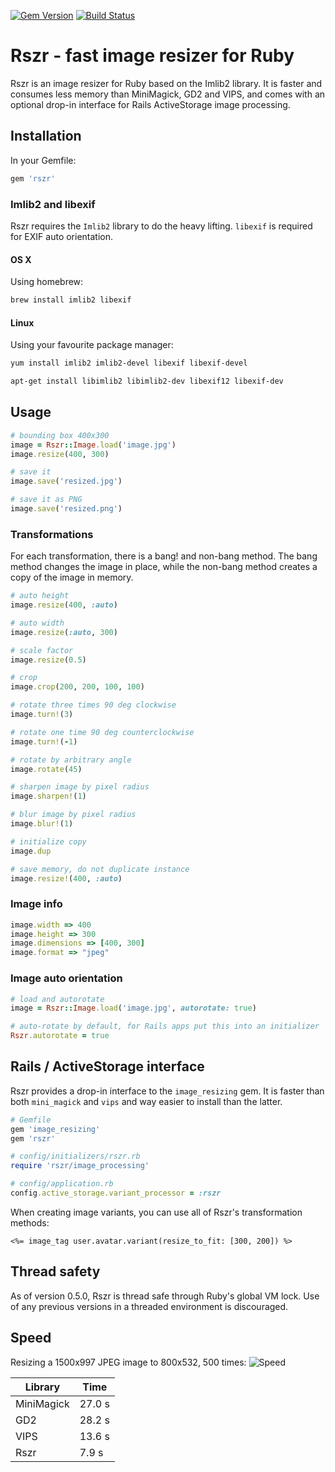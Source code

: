 [![Gem Version](https://badge.fury.io/rb/rszr.svg)](http://badge.fury.io/rb/rszr) [![Build Status](https://travis-ci.org/mtgrosser/rszr.svg)](https://travis-ci.org/mtgrosser/rszr)
# Rszr - fast image resizer for Ruby

Rszr is an image resizer for Ruby based on the Imlib2 library.
It is faster and consumes less memory than MiniMagick, GD2 and VIPS, and comes with an optional drop-in interface for Rails ActiveStorage image processing.

## Installation

In your Gemfile:

```ruby
gem 'rszr'
```

### Imlib2 and libexif

Rszr requires the `Imlib2` library to do the heavy lifting.
`libexif` is required for EXIF auto orientation.

#### OS X

Using homebrew:

```bash
brew install imlib2 libexif
```

#### Linux

Using your favourite package manager:

```bash
yum install imlib2 imlib2-devel libexif libexif-devel
```

```bash
apt-get install libimlib2 libimlib2-dev libexif12 libexif-dev
```

## Usage

```ruby
# bounding box 400x300
image = Rszr::Image.load('image.jpg')
image.resize(400, 300)

# save it
image.save('resized.jpg')

# save it as PNG
image.save('resized.png')
```

### Transformations

For each transformation, there is a bang! and non-bang method.
The bang method changes the image in place, while the non-bang method
creates a copy of the image in memory.

```ruby
# auto height
image.resize(400, :auto)

# auto width
image.resize(:auto, 300)

# scale factor
image.resize(0.5)

# crop
image.crop(200, 200, 100, 100)

# rotate three times 90 deg clockwise
image.turn!(3)

# rotate one time 90 deg counterclockwise
image.turn!(-1)

# rotate by arbitrary angle
image.rotate(45)

# sharpen image by pixel radius
image.sharpen!(1)

# blur image by pixel radius
image.blur!(1)

# initialize copy
image.dup

# save memory, do not duplicate instance
image.resize!(400, :auto)
```

### Image info
```ruby
image.width => 400
image.height => 300
image.dimensions => [400, 300]
image.format => "jpeg"
```

### Image auto orientation

```ruby
# load and autorotate
image = Rszr::Image.load('image.jpg', autorotate: true)

# auto-rotate by default, for Rails apps put this into an initializer
Rszr.autorotate = true
```

## Rails / ActiveStorage interface

Rszr provides a drop-in interface to the `image_resizing` gem.
It is faster than both `mini_magick` and `vips` and way easier to install than the latter.

```ruby
# Gemfile
gem 'image_resizing'
gem 'rszr'

# config/initializers/rszr.rb
require 'rszr/image_processing'

# config/application.rb
config.active_storage.variant_processor = :rszr
```

When creating image variants, you can use all of Rszr's transformation methods:

```erb
<%= image_tag user.avatar.variant(resize_to_fit: [300, 200]) %>
```

## Thread safety

As of version 0.5.0, Rszr is thread safe through Ruby's global VM lock.
Use of any previous versions in a threaded environment is discouraged.

## Speed

Resizing a 1500x997 JPEG image to 800x532, 500 times:
![Speed](https://github.com/mtgrosser/rszr/blob/master/benchmark/speed.png)


Library         | Time
----------------|-----------
MiniMagick      | 27.0 s
GD2             | 28.2 s
VIPS            | 13.6 s
Rszr            |  7.9 s
